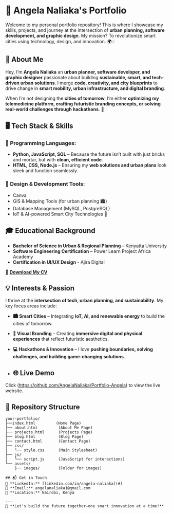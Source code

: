# 🚀 Angela Naliaka's Portfolio

Welcome to my personal portfolio repository! This is where I showcase my skills, projects, and journey at the intersection of **urban planning, software development, and graphic design**. My mission? To revolutionize smart cities using technology, design, and innovation. 🌍💡

## 📌 About Me
Hey, I’m **Angela Naliaka** an **urban planner, software developer, and graphic designer** passionate about building **sustainable, smart, and tech-driven urban solutions**. I merge **code, creativity, and city blueprints** to drive change in **smart mobility, urban infrastructure, and digital branding**.

When I’m not designing the **cities of tomorrow**, I’m either **optimizing my telemedicine platform, crafting futuristic branding concepts, or solving real-world challenges through hackathons**. 🚀

## 🖥️ Tech Stack & Skills

### **🚀 Programming Languages:**
- **Python, JavaScript, SQL** – Because the future isn’t built with just bricks and mortar, but with **clean, efficient code**.
- **HTML, CSS, Node.js** – Ensuring my **web solutions and urban plans** look sleek and function seamlessly.

### **🎨 Design & Development Tools:**
- Canva
- GIS & Mapping Tools (for urban planning 🏙️)
- Database Management (MySQL, PostgreSQL)
- IoT & AI-powered Smart City Technologies 🤖

## 🎓 Educational Background
- **Bachelor of Science in Urban & Regional Planning** – Kenyatta University
- **Software Engineering Certification** – Power Learn Project Africa Academy
- **Certification in UI/UX Design** - Ajira Digital

📄 **[Download My CV](#)**

## 💡 Interests & Passion
I thrive at the **intersection of tech, urban planning, and sustainability**. My key focus areas include:

- **🏙️ Smart Cities** – Integrating **IoT, AI, and renewable energy** to build the cities of tomorrow.
- **🎨 Visual Branding** – Creating **immersive digital and physical experiences** that reflect futuristic aesthetics.
- **💻 Hackathons & Innovation** – I love **pushing boundaries, solving challenges, and building game-changing solutions**.

- ## 🌐 Live Demo
Click (https://github.com/AngelaNaliaka/Portfolio-Angela) to view the live website.

## 📁 Repository Structure
```
your-portfolio/
├──index.html         (Home Page)
├── about.html         (About Me Page)
├── projects.html      (Projects Page)
├── blog.html          (Blog Page)
├── contact.html       (Contact Page)
├── css/
│   └── style.css      (Main Stylesheet)
├── js/
│   └── script.js      (JavaScript for interactions)
└── assets/
    ├── images/        (Folder for images)

## 📬 Get in Touch
🔗 **LinkedIn:** [linkedin.com/in/angela-naliaka](#)  
📧 **Email:** angelanaliaka1@gmail.com  
📍 **Location:** Nairobi, Kenya

---
🚀 **Let's build the future together—one smart innovation at a time!**
